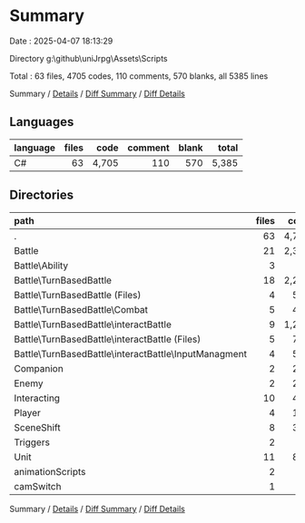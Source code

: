 # Summary

Date : 2025-04-07 18:13:29

Directory g:\\github\\uniJrpg\\Assets\\Scripts

Total : 63 files,  4705 codes, 110 comments, 570 blanks, all 5385 lines

Summary / [Details](details.md) / [Diff Summary](diff.md) / [Diff Details](diff-details.md)

## Languages
| language | files | code | comment | blank | total |
| :--- | ---: | ---: | ---: | ---: | ---: |
| C# | 63 | 4,705 | 110 | 570 | 5,385 |

## Directories
| path | files | code | comment | blank | total |
| :--- | ---: | ---: | ---: | ---: | ---: |
| . | 63 | 4,705 | 110 | 570 | 5,385 |
| Battle | 21 | 2,356 | 30 | 255 | 2,641 |
| Battle\\Ability | 3 | 66 | 2 | 6 | 74 |
| Battle\\TurnBasedBattle | 18 | 2,290 | 28 | 249 | 2,567 |
| Battle\\TurnBasedBattle (Files) | 4 | 507 | 7 | 67 | 581 |
| Battle\\TurnBasedBattle\\Combat | 5 | 486 | 1 | 73 | 560 |
| Battle\\TurnBasedBattle\\interactBattle | 9 | 1,297 | 20 | 109 | 1,426 |
| Battle\\TurnBasedBattle\\interactBattle (Files) | 5 | 731 | 4 | 49 | 784 |
| Battle\\TurnBasedBattle\\interactBattle\\InputManagment | 4 | 566 | 16 | 60 | 642 |
| Companion | 2 | 283 | 17 | 32 | 332 |
| Enemy | 2 | 247 | 2 | 20 | 269 |
| Interacting | 10 | 412 | 12 | 80 | 504 |
| Player | 4 | 154 | 12 | 34 | 200 |
| SceneShift | 8 | 320 | 21 | 44 | 385 |
| Triggers | 2 | 36 | 3 | 11 | 50 |
| Unit | 11 | 823 | 9 | 84 | 916 |
| animationScripts | 2 | 55 | 3 | 8 | 66 |
| camSwitch | 1 | 19 | 1 | 2 | 22 |

Summary / [Details](details.md) / [Diff Summary](diff.md) / [Diff Details](diff-details.md)